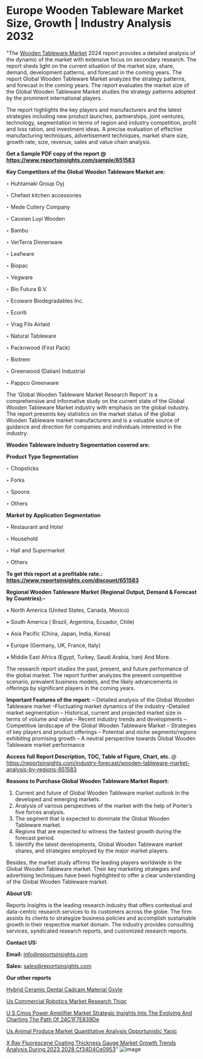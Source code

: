 # Europe Wooden Tableware Market Size, Growth | Industry Analysis 2032

"The <a href=https://www.reportsinsights.com/sample/651583>Wooden Tableware Market</a> 2024 report provides a detailed analysis of the dynamic of the market with extensive focus on secondary research. The report sheds light on the current situation of the market size, share, demand, development patterns, and forecast in the coming years. The report Global Wooden Tableware Market analyzes the strategy patterns, and forecast in the coming years. The report evaluates the market size of the Global Wooden Tableware Market studies the strategy patterns adopted by the prominent international players.

The report highlights the key players and manufacturers and the latest strategies including new product launches, partnerships, joint ventures, technology, segmentation in terms of region and industry competition, profit and loss ration, and investment ideas. A precise evaluation of effective manufacturing techniques, advertisement techniques, market share size, growth rate, size, revenue, sales and value chain analysis.

<strong>Get a Sample PDF copy of the report @ <a href=https://www.reportsinsights.com/sample/651583 style=color:#0000ff;>https://www.reportsinsights.com/sample/651583</a></strong>

<strong>Key Competitors of the Global Wooden Tableware Market are:</strong>

‣ Huhtamaki Group Oyj

‣ Chefast kitchen accessories

‣ Mede Cutlery Company

‣ Caoxian Luyi Wooden

‣ Bambu

‣ VerTerra Dinnerware

‣ Leafware

‣ Biopac

‣ Vegware

‣ Bio Futura B.V.

‣ Ecoware Biodegradables Inc.

‣ Ecoriti

‣ Vrag Fils Airlaid

‣ Natural Tableware

‣ Packnwood (First Pack)

‣ Biotrem

‣ Greenwood (Dalian) Industrial

‣ Pappco Greenware

The ‘Global Wooden Tableware Market Research Report’ is a comprehensive and informative study on the current state of the Global Wooden Tableware Market industry with emphasis on the global industry. The report presents key statistics on the market status of the global Wooden Tableware market manufacturers and is a valuable source of guidance and direction for companies and individuals interested in the industry.

<strong>Wooden Tableware Industry Segmentation covered are:</strong>

<strong>Product Type Segmentation</strong>

‣ Chopsticks

‣ Forks

‣ Spoons

‣ Others

<strong>Market by Application Segmentation</strong>

‣ Restaurant and Hotel

‣ Household

‣ Hall and Supermarket

‣ Others

<strong>To get this report at a profitable rate.: <a href=https://www.reportsinsights.com/discount/651583 style=color:#0000ff;>https://www.reportsinsights.com/discount/651583</a></strong>

<strong>Regional Wooden Tableware Market (Regional Output, Demand &amp; Forecast by Countries):-</strong>

• North America (United States, Canada, Mexico)

• South America ( Brazil, Argentina, Ecuador, Chile)

• Asia Pacific (China, Japan, India, Korea)

• Europe (Germany, UK, France, Italy)

• Middle East Africa (Egypt, Turkey, Saudi Arabia, Iran) And More.

The research report studies the past, present, and future performance of the global market. The report further analyzes the present competitive scenario, prevalent business models, and the likely advancements in offerings by significant players in the coming years.

<strong>Important Features of the report:</strong>
– Detailed analysis of the Global Wooden Tableware market
–Fluctuating market dynamics of the industry
–Detailed market segmentation
– Historical, current and projected market size in terms of volume and value
– Recent industry trends and developments
– Competitive landscape of the Global Wooden Tableware Market
– Strategies of key players and product offerings
– Potential and niche segments/regions exhibiting promising growth
– A neutral perspective towards Global Wooden Tableware market performance

<strong>Access full Report Description, TOC, Table of Figure, Chart, etc. </strong>@   <a href=https://reportsinsights.com/industry-forecast/wooden-tableware-market-analysis-by-regions-651583 style=color:#0000ff;>https://reportsinsights.com/industry-forecast/wooden-tableware-market-analysis-by-regions-651583</a>

<strong>Reasons to Purchase Global Wooden Tableware Market Report:</strong>
1. Current and future of Global Wooden Tableware market outlook in the developed and emerging markets.
2. Analysis of various perspectives of the market with the help of Porter’s five forces analysis.
3. The segment that is expected to dominate the Global Wooden Tableware market.
4. Regions that are expected to witness the fastest growth during the forecast period.
5. Identify the latest developments, Global Wooden Tableware market shares, and strategies employed by the major market players.

Besides, the market study affirms the leading players worldwide in the Global Wooden Tableware market. Their key marketing strategies and advertising techniques have been highlighted to offer a clear understanding of the Global Wooden Tableware market.

<strong><strong>About US</strong>:</strong>

Reports Insights is the leading research industry that offers contextual and data-centric research services to its customers across the globe. The firm assists its clients to strategize business policies and accomplish sustainable growth in their respective market domain. The industry provides consulting services, syndicated research reports, and customized research reports.

<strong>Contact US:</strong>

<p class=><b>Email:</b> <a href=mailto:info@reportsinsights.com>info@reportsinsights.com</a></p>
<p class=><b>Sales:</b> <a href=mailto:sales@reportsinsights.com>sales@reportsinsights.com</a></p>

<strong>Our other reports</strong>

<a href=https://www.linkedin.com/pulse/hybrid-ceramic-dental-cadcam-material-gxvle/>Hybrid Ceramic Dental Cadcam Material Gxvle</a>

<a href=https://www.linkedin.com/pulse/us-commercial-robotics-market-research-thiqc/>Us Commercial Robotics Market Research Thiqc</a>

<a href=https://medium.com/@amanmandal1286/u-s-cmos-power-amplifier-market-strategic-insights-into-the-evolving-and-charting-the-path-of-24c1f7e839de>U S Cmos Power Amplifier Market Strategic Insights Into The Evolving And Charting The Path Of 24C1F7E839De</a>

<a href=https://www.linkedin.com/pulse/us-animal-produce-market-quantitative-analysis-opportunistic-yaojc/>Us Animal Produce Market Quantitative Analysis Opportunistic Yaojc</a>

<a href=https://medium.com/@ruchikakadam73/x-ray-fluorescene-coating-thickness-gauge-market-growth-trends-analysis-during-2023-2028-cf34d4ce0953>X Ray Fluorescene Coating Thickness Gauge Market Growth Trends Analysis During 2023 2028 Cf34D4Ce0953</a>"
![image](https://github.com/Jaayaachit/RIMarket/assets/158452289/706051f6-e111-45fa-ab41-9ad281c2a4c1)
